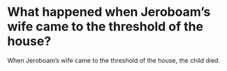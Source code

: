 # What happened when Jeroboam’s wife came to the threshold of the house?

When Jeroboam’s wife came to the threshold of the house, the child died.
